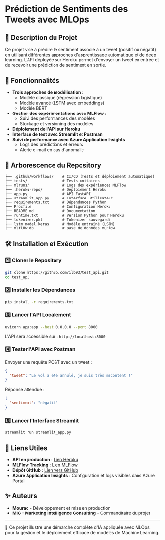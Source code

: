 # Prédiction de Sentiments des Tweets avec MLOps

## 📌 Description du Projet
Ce projet vise à prédire le sentiment associé à un tweet (positif ou négatif) en utilisant différentes approches d'apprentissage automatique et de deep learning. L'API déployée sur Heroku permet d'envoyer un tweet en entrée et de recevoir une prédiction de sentiment en sortie.

## 🚀 Fonctionnalités
- **Trois approches de modélisation** :
  - Modèle classique (régression logistique)
  - Modèle avancé (LSTM avec embeddings)
  - Modèle BERT
- **Gestion des expérimentations avec MLFlow** :
  - Suivi des performances des modèles
  - Stockage et versioning des modèles
- **Déploiement de l'API sur Heroku**
- **Interface de test avec Streamlit et Postman**
- **Suivi de performance avec Azure Application Insights**
  - Logs des prédictions et erreurs
  - Alerte e-mail en cas d'anomalie

## 📂 Arborescence du Repository
```
├── .github/workflows/    # CI/CD (Tests et déploiement automatique)
├── tests/                # Tests unitaires
├── mlruns/               # Logs des expériences MLFlow
├── .heroku-repo/         # Déploiement Heroku
├── app.py                # API FastAPI
├── streamlit_app.py      # Interface utilisateur
├── requirements.txt      # Dépendances Python
├── Procfile              # Configuration Heroku
├── README.md             # Documentation
├── runtime.txt           # Version Python pour Heroku
├── tokenizer.pkl         # Tokenizer sauvegardé
├── lstm_model.keras      # Modèle entraîné (LSTM)
├── mlflow.db             # Base de données MLFlow
```

## 🛠 Installation et Exécution
### 1️⃣ Cloner le Repository
```bash
git clone https://github.com/ilb93/test_api.git
cd test_api
```

### 2️⃣ Installer les Dépendances
```bash
pip install -r requirements.txt
```

### 3️⃣ Lancer l'API Localement
```bash
uvicorn app:app --host 0.0.0.0 --port 8000
```
L'API sera accessible sur : `http://localhost:8000`

### 4️⃣ Tester l'API avec Postman
Envoyer une requête POST avec un tweet :
```json
{
  "tweet": "Le vol a été annulé, je suis très mécontent !"
}
```
Réponse attendue :
```json
{
  "sentiment": "négatif"
}
```

### 5️⃣ Lancer l'Interface Streamlit
```bash
streamlit run streamlit_app.py
```

## 🔗 Liens Utiles
- **API en production** : [Lien Heroku](https://news-app-azure-47b93008885f.herokuapp.com/)
- **MLFlow Tracking** : [Lien MLFlow](http://localhost:5002)
- **Dépôt GitHub** : [Lien vers GitHub](https://github.com/ilb93/test_api.git)
- **Azure Application Insights** : Configuration et logs visibles dans Azure Portal

## ✨ Auteurs
- **Mourad** - Développement et mise en production
- **MIC - Marketing Intelligence Consulting** - Commanditaire du projet

---
🚀 Ce projet illustre une démarche complète d'IA appliquée avec MLOps pour la gestion et le déploiement efficace de modèles de Machine Learning.
